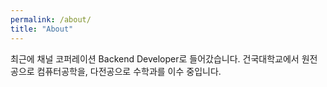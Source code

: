 ```yaml
---
permalink: /about/
title: "About"
---
```


최근에 채널 코퍼레이션 Backend Developer로 들어갔습니다. 건국대학교에서 원전공으로 컴퓨터공학을, 다전공으로 수학과를 이수 중입니다.
